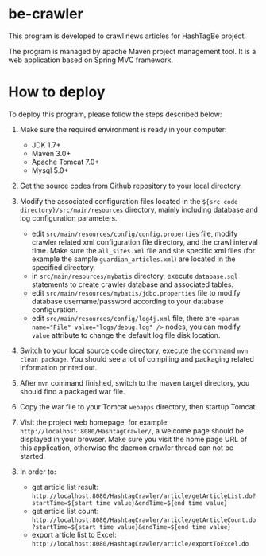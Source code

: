 # be-crawler

This program is developed to crawl news articles for HashTagBe project.

The program is managed by apache Maven project management tool.
It is a web application based on Spring MVC framework.

# How to deploy

To deploy this program, please follow the steps described below:

1. Make sure the required environment is ready in your computer:
   - JDK 1.7+
   - Maven 3.0+
   - Apache Tomcat 7.0+
   - Mysql 5.0+

2. Get the source codes from Github repository to your local directory.

3. Modify the associated configuration files located in the
   `${src code directory}/src/main/resources` directory, mainly including
   database and log configuration parameters.
   - edit `src/main/resources/config/config.properties` file, modify crawler
     related xml configuration file directory, and the crawl interval time.
     Make sure the `all_sites.xml` file and site specific xml files
     (for example the sample `guardian_articles.xml`) are located in
     the specified directory.
   - in `src/main/resources/mybatis` directory, execute `database.sql`
     statements to create crawler database and associated tables.
   - edit `src/main/resources/mybatis/jdbc.properties` file to modify
     database username/password according to your database configuration.
   - edit `src/main/resources/config/log4j.xml` file, there are
     `<param name="File" value="logs/debug.log" />` nodes, you can modify
     `value` attribute to change the default log file disk location.

4. Switch to your local source code directory, execute the command
   `mvn clean package`.
   You should see a lot of compiling and packaging related information
   printed out.

5. After `mvn` command finished, switch to the maven target directory,
   you should find a packaged war file.

6. Copy the war file to your Tomcat `webapps` directory, then startup Tomcat.

7. Visit the project web homepage, for example:
   `http://localhost:8080/HashtagCrawler/`, a welcome page should be displayed
   in your browser. Make sure you visit the home page URL of this application,
   otherwise the daemon crawler thread can not be started.

8. In order to:
   - get article list result:
   `http://localhost:8080/HashtagCrawler/article/getArticleList.do?startTime=${start time value}&endTime=${end time value}`
   - get article list count:
   `http://localhost:8080/HashtagCrawler/article/getArticleCount.do?startTime=${start time value}&endTime=${end time value}`
   - export article list to Excel:
   `http://localhost:8080/HashtagCrawler/article/exportToExcel.do`
